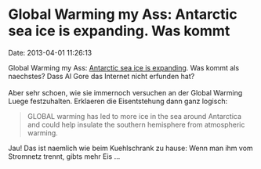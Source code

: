 Global Warming my Ass: Antarctic sea ice is expanding. Was kommt
================================================================

Date: 2013-04-01 11:26:13

Global Warming my Ass: [Antarctic sea ice is
expanding](http://www.heraldsun.com.au/news/breaking-news/antarctic-sea-ice-is-expanding-study/story-e6frf7kf-1226610061505).
Was kommt als naechstes? Dass Al Gore das Internet nicht erfunden hat?\
\
Aber sehr schoen, wie sie immernoch versuchen an der Global Warming
Luege festzuhalten. Erklaeren die Eisentstehung dann ganz logisch:

> GLOBAL warming has led to more ice in the sea around Antarctica and
> could help insulate the southern hemisphere from atmospheric warming.

Jau! Das ist naemlich wie beim Kuehlschrank zu hause: Wenn man ihm vom
Stromnetz trennt, gibts mehr Eis \...
